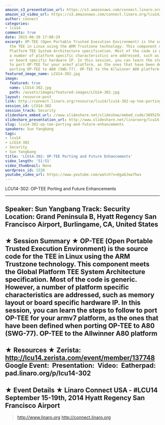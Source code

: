 ```yaml
---
amazon_s3_presentation_url: https://s3.amazonaws.com/connect.linaro.org/hkg15/Videos/09-17-Wednesday/LCU14-302.pdf
amazon_s3_video_url: https://s3.amazonaws.com/connect.linaro.org/lcu14/videos/09-17-Wednesday/LCU14-302-+OP-TEE+Porting+and+Future+Enhancements.mp4
author: connect
categories:
- lcu14
comments: true
date: 2015-06-30 17:08:29
excerpt: OP-TEE (Open Portable Trusted Execution Environment) is the source code for
  the TEE in Linux using the ARM Trustzone technology. This component meets the Global
  Platform TEE System Architecture specification. Most of the code is generic. However,
  a number of platform specific characteristics are addressed, such as memory layout
  or board specific hardware IP. In this session, you can learn the steps to follow
  to port OP-TEE for your armv7 platform, as the ones that have been defined when
  porting OP-TEE to A80 (SWG-77). OP-TEE to the Allwinner A80 platform
featured_image_name: LCU14-302.jpg
image:
  featured: true
  name: LCU14-302.jpg
  path: /assets/images/featured-images/LCU14-302.jpg
layout: resource-post
link: http://connect.linaro.org/resource/lcu14/lcu14-302-op-tee-porting-and-future-enhancements/
session_id: LCU14-302
session_track: Security
slideshare_embed_url: //www.slideshare.net/slideshow/embed_code/38952505
slideshare_presentation_url: http://www.slideshare.net/linaroorg/lcu14-302-how-to-port-optee-to-another-platform
slug: lcu14-302-op-tee-porting-and-future-enhancements
speakers: Sun Yangbang
tags:
- lcu14
- LCU14-302
- Security
- Sun Yangbang
title: 'LCU14-302: OP-TEE Porting and Future Enhancements'
video_length: '51:51'
video_thumbnail: None
wordpress_id: 1538
youtube_video_url: https://www.youtube.com/watch?v=QgaGJow7hws
---
```


LCU14-302: OP-TEE Porting and Future Enhancements

---------------------------------------------------

Speaker: Sun Yangbang
Track: Security
Location: Grand Peninsula B, Hyatt Regency San Francisco Airport, Burlingame, CA, United States
---------------------------------------------------

★ Session Summary ★
OP-TEE (Open Portable Trusted Execution Environment) is the source code for the TEE in Linux using the ARM Trustzone technology. This component meets the Global Platform TEE System Architecture specification. Most of the code is generic. However, a number of platform specific characteristics are addressed, such as memory layout or board specific hardware IP. In this session, you can learn the steps to follow to port OP-TEE for your armv7 platform, as the ones that have been defined when porting OP-TEE to A80 (SWG-77). OP-TEE to the Allwinner A80 platform
---------------------------------------------------

★ Resources ★
Zerista: http://lcu14.zerista.com/event/member/137748
Google Event: 
Presentation: 
Video: 
Eatherpad: pad.linaro.org/p/lcu14-302
---------------------------------------------------

★ Event Details ★
Linaro Connect USA - #LCU14
September 15-19th, 2014
Hyatt Regency San Francisco Airport
---------------------------------------------------

> http://www.linaro.org
> http://connect.linaro.org